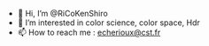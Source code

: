 - 👋 Hi, I’m @RiCoKenShiro
- 👀 I’m interested in color science, color space, Hdr
- 📫 How to reach me : echerioux@cst.fr

<!---
RiCoKenShiro/RiCoKenShiro is a ✨ special ✨ repository because its `README.md` (this file) appears on your GitHub profile.
You can click the Preview link to take a look at your changes.
--->

